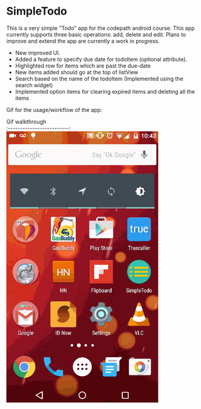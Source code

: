 # SimpleTodo

This is a very simple "Todo" app for the codepath android course. This app currently supports three basic
operations: add, delete and edit. Plans to improve and extend the app are currently a work in progress.

* New improved UI.
* Added a feature to specify due date for todoItem (optional attribute).
* Highlighted row for items which are past the due-date
* New items added should go at the top of listView
* Search based on the name of the todoItem (Implemented using the search widget)
* Implemented option items for clearing expired items and deleting all the items

Gif for the usage/workflow of the app:

Gif walkthrough            
:-------------------------:
![alt tag](https://github.com/nyjalusc/SimpleTodo/blob/master/SimpleTodoWalkthrough3.gif)
